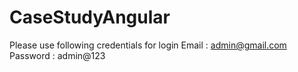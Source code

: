 # CaseStudyAngular
Please use following credentials for login
Email : admin@gmail.com
Password : admin@123
